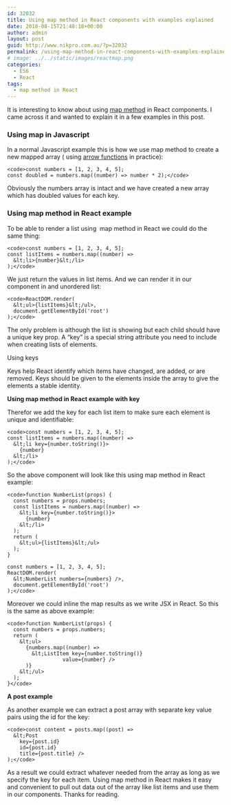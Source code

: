 ```yaml
---
id: 32032
title: Using map method in React components with examples explained
date: 2018-08-15T21:48:18+00:00
author: admin
layout: post
guid: http://www.nikpro.com.au/?p=32032
permalink: /using-map-method-in-react-components-with-examples-explained/
# image: ../../static/images/reactmap.png
categories:
  - ES6
  - React
tags:
  - map method in React
---
```

It is interesting to know about using [map method](http://www.nikpro.com.au/javascript-es6-maps-with-examples/) in React components. I came across it and wanted to explain it in a few examples in this post.

### Using map in Javascript

In a normal Javascript example this is how we use map method to create a new mapped array ( using [arrow functions](http://www.nikpro.com.au/all-you-need-to-know-about-arrow-functions-in-javascript/) in practice):


```
<code>const numbers = [1, 2, 3, 4, 5];
const doubled = numbers.map((number) => number * 2);</code>
```


Obviously the numbers array is intact and we have created a new array which has doubled values for each key.

### Using map method in React example

To be able to render a list using  map method in React we could do the same thing:


```
<code>const numbers = [1, 2, 3, 4, 5];
const listItems = numbers.map((number) =>
  &lt;li>{number}&lt;/li>
);</code>
```


We just return the values in list items. And we can render it in our component in and unordered list:


```
<code>ReactDOM.render(
  &lt;ul>{listItems}&lt;/ul>,
  document.getElementById('root')
);</code>
```


The only problem is although the list is showing but each child should have a unique key prop. A “key” is a special string attribute you need to include when creating lists of elements. 

Using keys

Keys help React identify which items have changed, are added, or are removed. Keys should be given to the elements inside the array to give the elements a stable identity. 

**Using map method in React example with key**

Therefor we add the key for each list item to make sure each element is unique and identifiable:


```
<code>const numbers = [1, 2, 3, 4, 5];
const listItems = numbers.map((number) =>
  &lt;li key={number.toString()}>
    {number}
  &lt;/li>
);</code>
```


So the above component will look like this using map method in React example:


```
<code>function NumberList(props) {
  const numbers = props.numbers;
  const listItems = numbers.map((number) =>
    &lt;li key={number.toString()}>
      {number}
    &lt;/li>
  );
  return (
    &lt;ul>{listItems}&lt;/ul>
  );
}

const numbers = [1, 2, 3, 4, 5];
ReactDOM.render(
  &lt;NumberList numbers={numbers} />,
  document.getElementById('root')
);</code>
```


Moreover we could inline the map results as we write JSX in React. So this is the same as above example:


```
<code>function NumberList(props) {
  const numbers = props.numbers;
  return (
    &lt;ul>
      {numbers.map((number) =>
        &lt;ListItem key={number.toString()}
                  value={number} />
      )}
    &lt;/ul>
  );
}</code>
```


**A post example**

As another example we can extract a post array with separate key value pairs using the id for the key:


```
<code>const content = posts.map((post) =>
  &lt;Post
    key={post.id}
    id={post.id}
    title={post.title} />
);</code>
```


As a result we could extract whatever needed from the array as long as we specify the key for each item. Using map method in React makes it easy and convenient to pull out data out of the array like list items and use them in our components. Thanks for reading.
